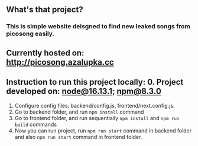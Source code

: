 ## What's that project?

### This is simple website deisgned to find new leaked songs from picosong easily.

## Currently hosted on: http://picosong.azalupka.cc

## Instruction to run this project locally: 0. Project developed on: node@16.13.1; npm@8.3.0

1. Configure config files: backend/config.js, frontend/next.config.js.
2. Go to backend folder, and run `npm install` command
3. Go to frontend folder, and run sequentially `npm install` and `npm run build` commands
4. Now you can run project, run `npm run start` command in backend folder and also `npm run start` command in frontend folder.
